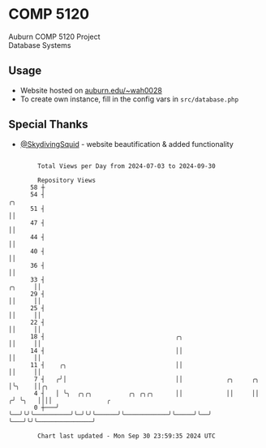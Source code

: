 # COMP 5120
Auburn COMP 5120 Project  
Database Systems

## Usage
- Website hosted on [auburn.edu/~wah0028](https://webhome.auburn.edu/~wah0028/)
- To create own instance, fill in the config vars in `src/database.php`

## Special Thanks
- [@SkydivingSquid](https://github.com/SkydivingSquid) - website beautification & added functionality

```

        Total Views per Day from 2024-07-03 to 2024-09-30

        Repository Views
      58 ┼
      54 ┤                                                                     ╭╮
      51 ┤                                                                     ││
      47 ┤                                                                     ││
      44 ┤                                                                     ││
      40 ┤                                                                     ││
      36 ┤                                                                     ││
      33 ┤                                                              ╭╮     ││
      29 ┤                                                              ││     ││
      25 ┤                                                              ││     ││
      22 ┤                                                              ││     ││
      18 ┤                                    ╭╮                        ││     ││
      14 ┤                                    ││                        ││     ││
      11 ┤    ╭╮                              ││                        ││     ││
       7 ┤   ╭╯│                              ││            ╭╮     ╭╮   │╰╮    ││╭╮
       4 ┤   │ ╰╮  ╭╮╭╮          ╭╮ ╭╮╭╮      ││            ││     ││  ╭╯ ╰╮   ││││               ╭
       0 ┼───╯  ╰──╯╰╯╰──────────╯╰─╯╰╯╰──────╯╰────────────╯╰─────╯╰──╯   ╰───╯╰╯╰───────────────╯

        Chart last updated - Mon Sep 30 23:59:35 2024 UTC
        
```
